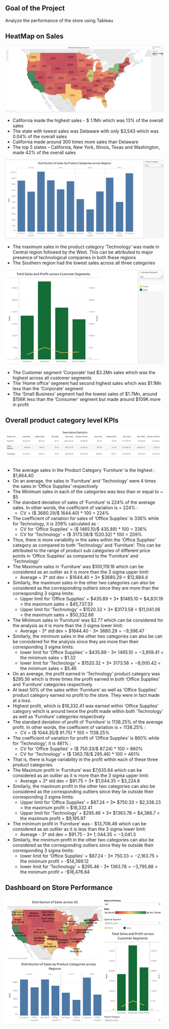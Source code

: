 ## Goal of the Project
Analyze the performance of the store using Tableau

## HeatMap on Sales
![Worksheet%201](https://github.com/Sonull/Store-Performance-Analysis/blob/master/Worksheet%201.png)
* California made the highest sales - $ 1.1Mn which was 13% of the overall sales
*	The state with lowest sales was Delaware with only $3,543 which was 0.04% of the overall sales   
* California made around 300 times more sales than Delaware
*	The top 5 states – California, New York, Illinois, Texas and Washington, made 42% of the overall sales


![Worksheet%202](https://github.com/Sonull/Store-Performance-Analysis/blob/master/Worksheet%202.png)
*	The maximum sales in the product category ‘Technology’ was made in Central region followed by the West. This can be attributed to major presence of technological companies in both these regions
*	The Southern region had the lowest sales across all three categories

![Worksheet%203](https://github.com/Sonull/Store-Performance-Analysis/blob/master/Worksheet%203.png)
*	The Customer segment ‘Corporate’ had $3.2Mn sales which was the highest across all customer segments
*	The ‘Home office’ segment had second highest sales which was $1.1Mn less than the ‘Corporate’ segment
* The ‘Small Business’ segment had the lowest sales of $1.7Mn, around $156K less than the ‘Consumer’ segment but made around $109K more in profit


## Overall product category level KPIs
![worksheet%204](https://github.com/Sonull/Store-Performance-Analysis/blob/master/worksheet%204.png)
*  The average sales in the Product Category ‘Furniture’ is the highest : $1,664.40
*  On an average, the sales in ‘Furniture’ and ‘Technology’ were 4 times the sales in ‘Office Supplies’  respectively
*  The Minimum sales in each of the categories was less than or equal to ~ $5
*  The standard deviation of sales of ‘Furniture’ is 224% of the average sales. In other words, the coefficient of variation is = 224% :
    * CV = ($ 3680.29/$ 1644.40) * 100 = 224%
*	The coefficient of variation for sales of ‘Office Supplies’ is 336% while for Technology, it is 209% calculated as :
    *	CV for ‘Office Supplies’ = ($ 1465.10/$ 435.89) * 100 = 336%
    *	CV for ‘Technology’ = ($ 3173.58/$ 1520.32) * 100 = 209%
*	Thus, there is more variability in the sales within the ‘Office Supplies’ category as compared to both ‘Technology’ and ‘Furniture’. This can be attributed to the range of product sub categories of different price points in ‘Office Supplies’ as compared to the ‘Furniture’ and ‘Technology’
*	The Maximum sales in ‘Furniture’ was $100,119.16 which can be considered as an outlier as it is more than the 3 sigma upper limit:
    *	 Average + 3* std dev = $1644.40 + 3* $3680.29 = $12,684.4
*	Similarly, the maximum sales in the other two categories can also be considered as the corresponding outliers since they are more than the corresponding 3 sigma limits:
    *	 Upper limit for ‘Office Supplies’ = $435.89 + 3* $1465.10 = $4,831.19 < the maximum sales = $45,737.33
    *	 Upper limit for ‘Technology’ = $1520.32 + 3* $3173.58 = $11,041.06 < the maximum sales = $50,332.66
*	The  Minimum sales in ‘Furniture’ was $2.77 which can be considered for the analysis as it is more than the 3 sigma lower limit:
    *	 Average - 3* std dev = $1644.40 - 3* $3680.29 = -$9,396.47
*	Similarly, the minimum sales in the other two categories can also be can be considered for the analysis since they are more than their corresponding 3 sigma limits:
    *	 lower limit for ‘Office Supplies’ = $435.89 - 3* $1465.10 = -$3,959.41 < the minimum sales = $1.32
    *  lower limit for ‘Technology’ = $1520.32 + 3* $3173.58 = -$8,000.42 < the minimum sales = $5.46
*	On an average, the profit earned in ‘Technology’ product category was $295.56 which is three times the profit earned in both ‘Office Supplies’ and ‘Furniture’ categories respectively
*	At least 50% of the sales within ‘Furniture’ as well as ‘Office Supplies’ product category earned no profit to the store. They were in fact made at a loss.
*	Highest profit, which is $16,332.41 was earned within ‘Office Supplies’ category which is around twice the profit made within both ‘Technology’ as well as ‘Furniture’ categories respectively
*	The standard deviation of profit of ‘Furniture’ is 1138.25% of the average profit. In other words, the coefficient of variation is = 1138.25% :
    *	 CV = ($ 1044.35/$ 91.75) * 100 = 1138.25%
* The coefficient of variation for profit of ‘Office Supplies’ is 860% while for ‘Technology’, it is 461% :
    *  CV for ‘Office Supplies’ = ($ 750.33/$ 87.24) * 100 = 860%
    *	 CV for ‘Technology’ = ($ 1363.78/$ 295.46) * 100 = 461%
*	That is, there is huge variability in the profit within each of these three product categories.
*	The Maximum profit in ‘Furniture’ was $7,635.84 which can be considered as an outlier as it is more than the 3 sigma upper limit:
    *	 Average + 3* std dev = $91.75 + 3* $1,044.35 = $3,224.8
*	Similarly, the maximum profit in the other two categories can also be considered as the corresponding outliers since they lie outside their corresponding 3 sigma limits:
    *  Upper limit for ‘Office Supplies’ = $87.24 + 3* $750.33 = $2,338.23 <  the maximum profit = $16,332.41
    *  Upper limit for ‘Technology’ = $295.46 + 3* $1363.78 = $4,386.7 < the maximum profit = $9,195.97
*	The minimum profit in ‘Furniture’ was - $13,706.46 which can be considered as an outlier as it is less than the  3 sigma lower limit:
    *	 Average - 3* std dev = $91.75 - 3* $1,044.35 = -$3,041.3
*	Similarly, the minimum profit in the other two categories can also be considered as the corresponding outliers since they lie outside their corresponding 3 sigma limits:
    *	 lower limit for ‘Office Supplies’ = $87.24 - 3* $750.33 = -$2,163.75 >  the minimum profit = -$14,369.12
    *  lower limit for ‘Technology’ = $295.46 - 3* $1363.78 = -$3,795.88 > the minimum profit = -$16,476.84

## Dashboard on Store Performance
![Dashboard%201](https://github.com/Sonull/Store-Performance-Analysis/blob/master/Dashboard%201.png)
